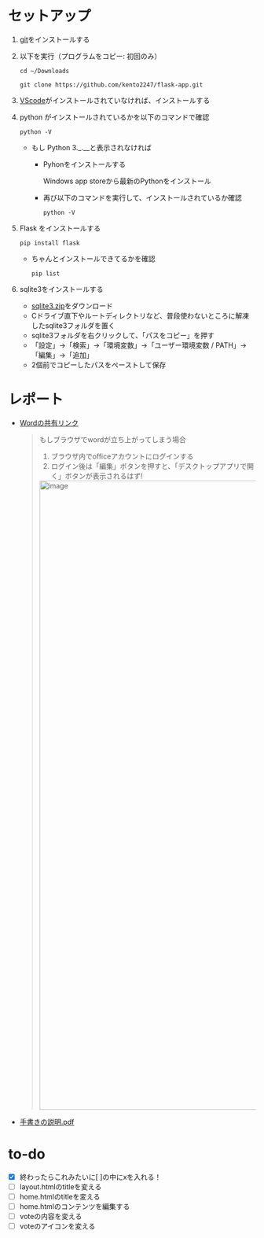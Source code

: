 # セットアップ
1. [git](https://git-for-windows.github.io/)をインストールする

2. 以下を実行（プログラムをコピー: 初回のみ）
   
   `cd ~/Downloads`
   
   `git clone https://github.com/kento2247/flask-app.git`

4. [VScode](https://code.visualstudio.com/)がインストールされていなければ、インストールする

5. python がインストールされているかを以下のコマンドで確認

   `python -V`

   - もし Python 3._.__と表示されなければ

      - Pyhonをインストールする
        
        Windows app storeから最新のPythonをインストール
   
      - 再び以下のコマンドを実行して、インストールされているか確認
   
         ```python -V```

6. Flask をインストールする

   `pip install flask`

   - ちゃんとインストールできてるかを確認
     
     ```pip list```

7. sqlite3をインストールする
   - [sqlite3.zip](https://github.com/kento2247/flask-app/files/12208010/sqlite3.zip)をダウンロード
   - Cドライブ直下やルートディレクトリなど、普段使わないところに解凍したsqlite3フォルダを置く
   - sqlite3フォルダを右クリックして、「パスをコピー」を押す
   - 「設定」→「検索」→「環境変数」→「ユーザー環境変数 / PATH」→「編集」→「追加」
   - 2個前でコピーしたパスをペーストして保存

# レポート
   - [Wordの共有リンク](https://keiojp0-my.sharepoint.com/:w:/g/personal/tkento1985_keio_jp/EXIAmY-0t0VHnbNWCRw3hiIBHRZvS4HxlJbRcCiK9xUU2A?e=nSaDIr)
     > もしブラウザでwordが立ち上がってしまう場合
     > 1. ブラウザ内でofficeアカウントにログインする
     > 2. ログイン後は「編集」ボタンを押すと、「デスクトップアプリで開く」ボタンが表示されるはず!
     > <img width="1280" alt="image" src="https://github.com/kento2247/flask-app/assets/42343541/bcaa0910-0676-4ecd-825e-ab14f8f2e645">

   - [手書きの説明.pdf](https://github.com/kento2247/flask-app/files/12209317/default.pdf)



# to-do
   - [x] 終わったらこれみたいに[ ]の中にxを入れる！
   - [ ] layout.htmlのtitleを変える
   - [ ] home.htmlのtitleを変える
   - [ ] home.htmlのコンテンツを編集する
   - [ ] voteの内容を変える
   - [ ] voteのアイコンを変える
